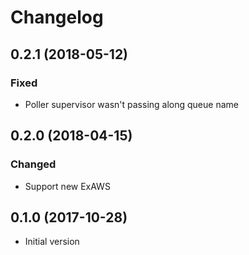 # Changelog

## 0.2.1 (2018-05-12)

### Fixed

- Poller supervisor wasn't passing along queue name

## 0.2.0 (2018-04-15)

### Changed

- Support new ExAWS

## 0.1.0 (2017-10-28)

- Initial version
